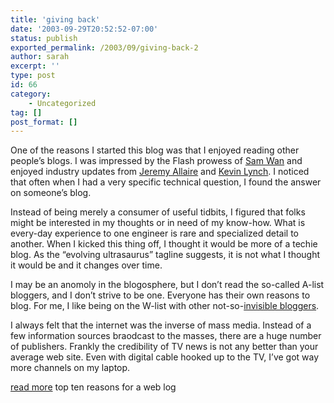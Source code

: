 ```yaml
---
title: 'giving back'
date: '2003-09-29T20:52:52-07:00'
status: publish
exported_permalink: /2003/09/giving-back-2
author: sarah
excerpt: ''
type: post
id: 66
category:
    - Uncategorized
tag: []
post_format: []
---
```

One of the reasons I started this blog was that I enjoyed reading other people’s blogs. I was impressed by the Flash prowess of [Sam Wan](http://www.samuelwan.com/information/) and enjoyed industry updates from [Jeremy Allaire](http://radio.weblogs.com/0113297/) and [Kevin Lynch](http://www.klynch.com). I noticed that often when I had a very specific technical question, I found the answer on someone’s blog.

Instead of being merely a consumer of useful tidbits, I figured that folks might be interested in my thoughts or in need of my know-how. What is every-day experience to one engineer is rare and specialized detail to another. When I kicked this thing off, I thought it would be more of a techie blog. As the “evolving ultrasaurus” tagline suggests, it is not what I thought it would be and it changes over time.

I may be an anomoly in the blogosphere, but I don’t read the so-called A-list bloggers, and I don’t strive to be one. Everyone has their own reasons to blog. For me, I like being on the W-list with other not-so-[invisible bloggers](http://cogworks.manilasites.com/2003/09/29#a2021).

I always felt that the internet was the inverse of mass media. Instead of a few information sources braodcast to the masses, there are a huge number of publishers. Frankly the credibility of TV news is not any better than your average web site. Even with digital cable hooked up to the TV, I’ve got way more channels on my laptop.

[read more](https://www.ultrasaurus.com/sarahblog/archives/000063.html) top ten reasons for a web log